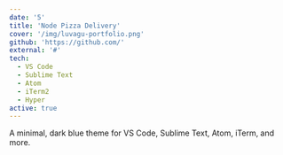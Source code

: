 ```yaml
---
date: '5'
title: 'Node Pizza Delivery'
cover: '/img/luvagu-portfolio.png'
github: 'https://github.com/'
external: '#'
tech:
  - VS Code
  - Sublime Text
  - Atom
  - iTerm2
  - Hyper
active: true
---
```


A minimal, dark blue theme for VS Code, Sublime Text, Atom, iTerm, and more.

